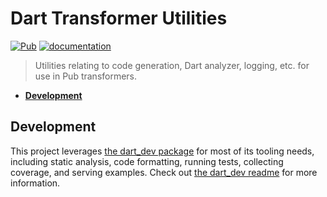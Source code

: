 # Dart Transformer Utilities
[![Pub](https://img.shields.io/pub/v/transformer_utils.svg)](https://pub.dartlang.org/packages/transformer_utils)
[![documentation](https://img.shields.io/badge/Documentation-transformer_utils-blue.svg)](https://www.dartdocs.org/documentation/transformer_utils/latest/)

> Utilities relating to code generation, Dart analyzer, logging, etc. for use in Pub transformers.

- [**Development**](#development)


## Development

This project leverages [the dart_dev package](https://pub.dartlang.org/packages/dart_dev)
for most of its tooling needs, including static analysis, code formatting,
running tests, collecting coverage, and serving examples. Check out
[the dart_dev readme](https://github.com/Workiva/dart_dev) for more information.
